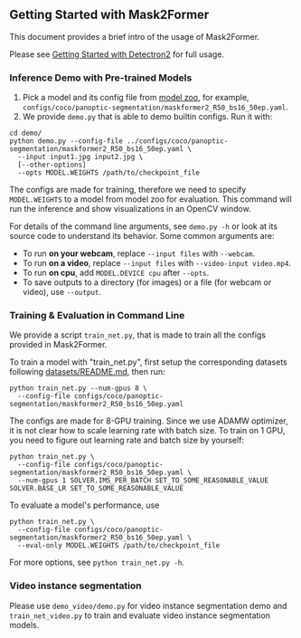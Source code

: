 ## Getting Started with Mask2Former

This document provides a brief intro of the usage of Mask2Former.

Please see [Getting Started with Detectron2](https://github.com/facebookresearch/detectron2/blob/master/GETTING_STARTED.md) for full usage.

### Inference Demo with Pre-trained Models

1. Pick a model and its config file from
   [model zoo](MODEL_ZOO.md),
   for example, `configs/coco/panoptic-segmentation/maskformer2_R50_bs16_50ep.yaml`.
2. We provide `demo.py` that is able to demo builtin configs. Run it with:

```
cd demo/
python demo.py --config-file ../configs/coco/panoptic-segmentation/maskformer2_R50_bs16_50ep.yaml \
  --input input1.jpg input2.jpg \
  [--other-options]
  --opts MODEL.WEIGHTS /path/to/checkpoint_file
```

The configs are made for training, therefore we need to specify `MODEL.WEIGHTS` to a model from model zoo for evaluation.
This command will run the inference and show visualizations in an OpenCV window.

For details of the command line arguments, see `demo.py -h` or look at its source code
to understand its behavior. Some common arguments are:

* To run __on your webcam__, replace `--input files` with `--webcam`.
* To run __on a video__, replace `--input files` with `--video-input video.mp4`.
* To run __on cpu__, add `MODEL.DEVICE cpu` after `--opts`.
* To save outputs to a directory (for images) or a file (for webcam or video), use `--output`.

### Training & Evaluation in Command Line

We provide a script `train_net.py`, that is made to train all the configs provided in Mask2Former.

To train a model with "train_net.py", first
setup the corresponding datasets following
[datasets/README.md](./datasets/README.md),
then run:

```
python train_net.py --num-gpus 8 \
  --config-file configs/coco/panoptic-segmentation/maskformer2_R50_bs16_50ep.yaml
```

The configs are made for 8-GPU training.
Since we use ADAMW optimizer, it is not clear how to scale learning rate with batch size.
To train on 1 GPU, you need to figure out learning rate and batch size by yourself:

```
python train_net.py \
  --config-file configs/coco/panoptic-segmentation/maskformer2_R50_bs16_50ep.yaml \
  --num-gpus 1 SOLVER.IMS_PER_BATCH SET_TO_SOME_REASONABLE_VALUE SOLVER.BASE_LR SET_TO_SOME_REASONABLE_VALUE
```

To evaluate a model's performance, use

```
python train_net.py \
  --config-file configs/coco/panoptic-segmentation/maskformer2_R50_bs16_50ep.yaml \
  --eval-only MODEL.WEIGHTS /path/to/checkpoint_file
```

For more options, see `python train_net.py -h`.

### Video instance segmentation

Please use `demo_video/demo.py` for video instance segmentation demo and `train_net_video.py` to train
and evaluate video instance segmentation models.

